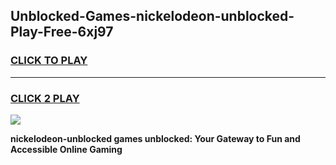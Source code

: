 
## Unblocked-Games-nickelodeon-unblocked-Play-Free-6xj97
<h3>
<a href="https://premium76.site?title=nickelodeon-unblocked&ref=21A">CLICK TO PLAY</a></h3>
<hr>

<h3>
<a href="https://premium76.site?title=nickelodeon-unblocked&ref=21A">CLICK 2 PLAY</a>
  
</h3>

<a href="https://premium76.site?title=nickelodeon-unblocked&ref=21A"><img src="https://clearcache.store/games.png"></a>


**nickelodeon-unblocked games unblocked: Your Gateway to Fun and Accessible Online Gaming**

